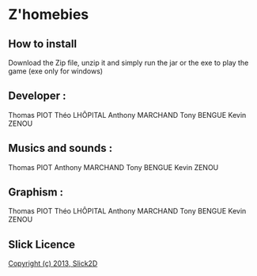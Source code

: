 # Z'homebies

## How to install
Download the Zip file, unzip it and simply run the jar or the exe to play the game (exe only for windows)

## Developer :

Thomas PIOT
Théo LHÔPITAL
Anthony MARCHAND
Tony BENGUE
Kevin ZENOU

## Musics and sounds :

Thomas PIOT
Anthony MARCHAND
Tony BENGUE
Kevin ZENOU

## Graphism :

Thomas PIOT
Théo LHÔPITAL
Anthony MARCHAND
Tony BENGUE
Kevin ZENOU

## Slick Licence
[Copyright (c) 2013, Slick2D](http://slick.ninjacave.com/license/)
